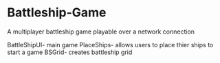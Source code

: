 # Battleship-Game
A multiplayer battleship game playable over a network connection

BattleShipUI- main game
PlaceShips- allows users to place thier ships to start a game
BSGrid- creates battleship grid
